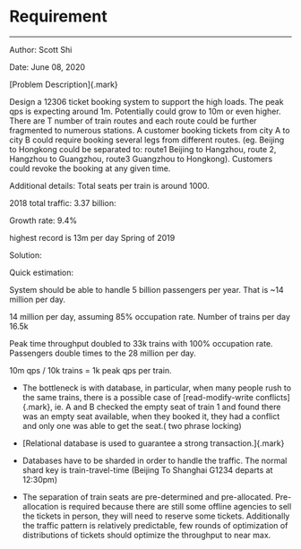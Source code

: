 # Requirement 



---

Author: Scott Shi

Date: June 08, 2020





[Problem Description]{.mark}

Design a 12306 ticket booking system to support the high loads. The peak qps is expecting around 1m. Potentially could grow to 10m or even higher. There are T number of train routes and each route could be further fragmented to numerous stations. A customer booking tickets from city A to city B could require booking several legs from different routes. (eg. Beijing to Hongkong could be separated to: route1 Beijing to Hangzhou, route 2, Hangzhou to Guangzhou, route3 Guangzhou to Hongkong). Customers could revoke the booking at any given time.





Additional details: Total seats per train is around 1000.

2018 total traffic: 3.37 billion:

Growth rate: 9.4%

highest record is 13m per day Spring of 2019



Solution:





Quick estimation:

System should be able to handle 5 billion passengers per year. That is ~14 million per day.

14 million per day, assuming 85% occupation rate. Number of trains per day 16.5k

Peak time throughput doubled to 33k trains with 100% occupation rate. Passengers double times to the 28 million per day.



10m qps / 10k trains = 1k peak qps per train.





- The bottleneck is with database, in particular, when many people rush to the same trains, there is a possible case of [read-modify-write conflicts]{.mark}, ie. A and B checked the empty seat of train 1 and found there was an empty seat available, when they booked it, they had a conflict and only one was able to get the seat.( two phrase locking)
- [Relational database is used to guarantee a strong transaction.]{.mark}
- Databases have to be sharded in order to handle the traffic. The normal shard key is train-travel-time (Beijing To Shanghai G1234 departs at 12:30pm)



- The separation of train seats are pre-determined and pre-allocated. Pre-allocation is required because there are still some offline agencies to sell the tickets in person, they will need to reserve some tickets. Additionally the traffic pattern is relatively predictable, few rounds of optimization of distributions of tickets should optimize the throughput to near max.






